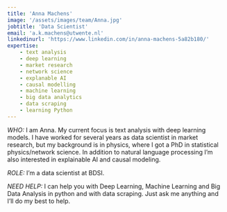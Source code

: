 ```yaml
---
title: 'Anna Machens'
image: '/assets/images/team/Anna.jpg'
jobtitle: 'Data Scientist'
email: 'a.k.machens@utwente.nl'
linkedinurl: 'https://www.linkedin.com/in/anna-machens-5a82b180/'
expertise: 
    - text analysis
    - deep learning
    - market research
    - network science
    - explanable AI
    - causal modelling
    - machine learning
    - big data analytics
    - data scraping
    - learning Python
---
```


*WHO:* I am Anna. My current focus is text analysis with deep learning models.
I have worked for several years as data scientist in market research,  but my background is in physics, where I got a PhD in statistical physics/network science.
In addition to natural language processing I’m also interested in explainable AI and causal modeling.

*ROLE:* I’m a data scientist at BDSI.

*NEED HELP:* I can help you with  Deep Learning, Machine Learning and Big Data Analysis in python and with data scraping. Just ask me anything and I’ll do my best to help.
